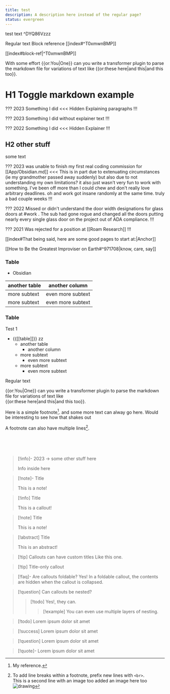 ```yaml
---
title: test
description: A description here instead of the regular page?
status: evergreen
---
```

test text ^DYQ86Vzzz

Regular text
Block reference [[index#^T0xmwnBMP]]

[[index#block-ref|^T0xmwnBMP]]
			

With some effort {{or:You|One}} can you write a transformer plugin to parse the markdown file for variations of text like  {{or:these here|and this|and this too}}.

# H1 Toggle markdown example

???
2023
Something I did
<<<
Hidden Explaining paragraphs
!!!

???
2023
Something I did without explainer text
!!!

???
2022
Something I did
<<<
Hidden Explainer
!!!

## H2 other stuff

some text

???
2023
was unable to finish my first real coding commission for [[App/Obsidian.md]]
<<<
This is in part due to extenuating circumstances (ie my grandmother passed away suddenly) but also due to not understanding my own limitations? it also just wasn't very fun to work with something. I've been off more than I could chew and don't really love arbitrary deadlines. oh and work got insane randomly at the same time. truly a bad couple weeks
!!!

???
2022
Missed or didn't understand the door width designations for glass doors at #work . The sub had gone rogue and changed all the doors putting nearly every single glass door on the project out of ADA compliance.
!!!

???
2021
Was rejected for a position at [[Roam Research]]
!!!


[[index#That being said, here are some good pages to start at:|Anchor]]

[[How to Be the Greatest Improviser on Earth#^971708|know, care, say]]

### Table
- Obsidian

| another table | another column    |
|---------------|-------------------|
| more subtext  | even more subtext |
| more subtext  | even more subtext |

### Table

Test 1
- {{[[table]]}} zz
    - another table
        - another column
    - more subtext
        - even more subtext
    - more subtext
        - even more subtext

Regular text

{{or:You|One}}
can you write a transformer plugin to parse the markdown file for variations of text like  
{{or:these here|and this|and this too}}.

Here is a simple footnote[^1]. and some more text can alway go here. Would be interesting to see how that shakes out

A footnote can also have multiple lines[^2].

[^1]: My reference.
[^2]: To add line breaks within a footnote, prefix new lines with `<br>`.<br>This is a second line with an image too added an image here too <br><img src="https://edwardtufte.github.io/tufte-css/img/rhino.png" alt="drawing" />


<br>
<br>
<br>

> [!info]- 2023 -> some other stuff here
> 
> Info inside here

> [!note]- Title
> 
> This is a note!

> [!info] Title
> 
> This is a callout!

> [!note] Title
> 
> This is a note!

> [!abstract] Title
> 
> This is an abstract!

> [!tip] Callouts can have custom titles
> Like this one.

> [!tip] Title-only callout

> [!faq]- Are callouts foldable?
> Yes! In a foldable callout, the contents are hidden when the callout is collapsed.

> [!question] Can callouts be nested?
> > [!todo] Yes!, they can.
> > > [!example]  You can even use multiple layers of nesting.

> [!todo]
> Lorem ipsum dolor sit amet

> [!success]
> Lorem ipsum dolor sit amet

> [!question]
> Lorem ipsum dolor sit amet

> [!quote]-
> Lorem ipsum dolor sit amet

